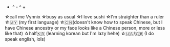+  ^  -   ^  +

☆call me Vynnix
☆busy as usual
☆I love sushi
☆I'm straighter than a ruler
☆🇲🇾 (my first language)
☆🇨🇳(doesn't know how to speak Chinese, but I have Chinese ancestry or my face looks like a Chinese person, more or less like that)
☆half🇰🇷 (learning korean but I'm lazy hehe) ☆🇺🇸/🇬🇧 (I do speak english, lols)
